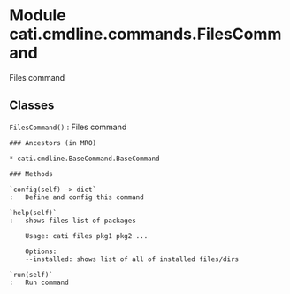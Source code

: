 Module cati.cmdline.commands.FilesCommand
=========================================
Files command

Classes
-------

`FilesCommand()`
:   Files command

    ### Ancestors (in MRO)

    * cati.cmdline.BaseCommand.BaseCommand

    ### Methods

    `config(self) ‑> dict`
    :   Define and config this command

    `help(self)`
    :   shows files list of packages
        
        Usage: cati files pkg1 pkg2 ...
        
        Options:
        --installed: shows list of all of installed files/dirs

    `run(self)`
    :   Run command